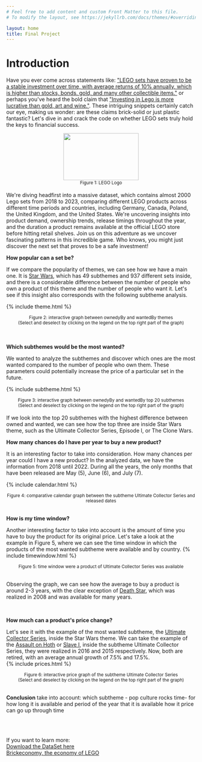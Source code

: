 ```yaml
---
# Feel free to add content and custom Front Matter to this file.
# To modify the layout, see https://jekyllrb.com/docs/themes/#overriding-theme-defaults

layout: home
title: Final Project
---
```


# Introduction

Have you ever come across statements like: ["LEGO sets have proven to be a stable investment over time, with average returns of 10% annually, which is higher than stocks, bonds, gold, and many other collectible items."](https://www.nerdcube.eu/guides/investing-in-lego/#:~:text=some%20extra%20cash.-,LEGO%20sets%20have%20proven%20to%20be%20a%20stable%20investment%20over,passion%20and%20collecting%20for%20profit) or perhaps you've heard the bold claim that ["Investing in Lego is more lucrative than gold, art and wine."](https://www.theguardian.com/lifeandstyle/2021/dec/10/investing-in-lego-more-lucrative-than-gold-study-suggests). These intriguing snippets certainly catch our eye, making us wonder: are these claims brick-solid or just plastic fantastic? Let's dive in and crack the code on whether LEGO sets truly hold the keys to financial success.

<!-- ![Alt text](https://www.logodesignlove.com/wp-content/uploads/2017/07/lego-logo-13.jpg) -->
<div style="text-align:center">
    <img src="https://logos-world.net/wp-content/uploads/2020/09/LEGO-Logo.png" width="200" height="125">
</div>
<center><small>Figure 1: LEGO Logo</small></center>
<br>
We're diving headfirst into a massive dataset, which contains almost 2000 Lego sets from 2018 to 2023, comparing different LEGO products across different time periods and countries, including Germany, Canada, Poland, the United Kingdom, and the United States. We're uncovering insights into product demand, ownership trends, release timings throughout the year, and the duration a product remains available at the official LEGO store before hitting retail shelves. Join us on this adventure as we uncover fascinating patterns in this incredible game. Who knows, you might just discover the next set that proves to be a safe investment!
<br>

**How popular can a set be?**

If we compare the popularity of themes, we can see how we have a main one. It is [Star Wars](https://www.brickeconomy.com/sets/theme/star-wars), which has 49 subthemes and 937 different sets inside, and there is a considerable difference between the number of people who own a product of this theme and the number of people who want it. Let's see if this insight also corresponds with the following subtheme analysis.

{% include theme.html %}

<center><small>Figure 2: interactive graph between ownedyBy and wantedBy themes <br>
(Select and deselect by clicking on the legend on the top right part of the graph)
</small></center>
<br>
<br>

**Which subthemes would be the most wanted?**

We wanted to analyze the subthemes and discover which ones are the most wanted compared to the number of people who own them. These parameters could potentially increase the price of a particular set in the future.

 <!-- https://github.com/MarcusGalea/MarcusGalea.github.io/tree/master/subtheme.html -->

{% include subtheme.html %}

<center><small>Figure 3: interactive graph between ownedyBy and wantedBy top 20 subthemes <br>
(Select and deselect by clicking on the legend on the top right part of the graph)
</small></center>
<br>
If we look into the top 20 subthemes with the highest difference between owned and wanted, we can see how the top three are inside Star Wars theme, such as the Ultimate Collector Series, Episode I, or The Clone Wars.
<br>

**How many chances do I have per year to buy a new product?**

It is an interesting factor to take into consideration. How many chances per year could I have a new product? In the analyzed data, we have the information from 2018 until 2022. During all the years, the only months that have been released are May (5), June (6), and July (7).

{% include calendar.html %}

<center><small>Figure 4: comparative calendar graph between the subtheme Ultimate Collector Series and released dates </small></center>
<br>

**How is my time window?**

Another interesting factor to take into account is the amount of time you have to buy the product for its original price. Let's take a look at the example in Figure 5, where we can see the time window in which the products of the most wanted subtheme were available and by country.
{% include timewindow.html %}

<center><small>Figure 5: time window were a product of Ultimate Collector Series was available</small></center>
<br>

Observing the graph, we can see how the average to buy a product is around 2-3 years, with the clear exception of [Death Star](https://www.brickeconomy.com/set/10188-1/lego-star-wars-death-star), which was realized in 2008 and was available for many years.

<br>

**How much can a product's price change?**

Let's see it with the example of the most wanted subtheme, the [Ultimate Collector Series](https://www.brickeconomy.com/sets/theme/star-wars/subtheme/ultimate-collector-series), inside the Star Wars theme. We can take the example of the [Assault on Hoth](https://www.brickeconomy.com/set/75098-1/lego-star-wars-assault-on-hoth) or [Slave I](https://www.brickeconomy.com/set/75060-1/lego-star-wars-slave-i), inside the subtheme Ultimate Collector Series, they were realized in 2016 and 2015 respectively. Now, both are retired, with an average annual growth of 7.5% and 17.5%.
<br>
{% include prices.html %}

<center><small>Figure 6: interactive price graph of the subtheme Ultimate Collector Series<br>
(Select and deselect by clicking on the legend on the top right part of the graph)
</small></center>
<br>

**Conclusion**
take into account:
which subtheme - pop culture rocks
time- for how long it is available and period of the year that it is available
how it price can go up through time

<br>
<br>

If you want to learn more: <br>
[Download the DataSet here](https://mostwiedzy.pl/en/open-research-data/data-on-lego-sets-release-dates-and-retail-prices-combined-with-aftermarket-transaction-prices-betwe,10210741381038465-0) <br>
[Brickeconomy, the economy of LEGO](https://www.brickeconomy.com/)
<br>
